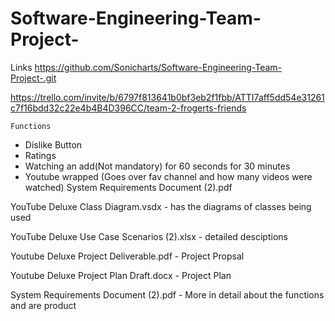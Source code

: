 # Software-Engineering-Team-Project-
Links 
https://github.com/Sonicharts/Software-Engineering-Team-Project-.git 

https://trello.com/invite/b/6797f813641b0bf3eb2f1fbb/ATTI7aff5dd54e31261c7f16bdd32c22e4b4B4D396CC/team-2-frogerts-friends 




    Functions
  - Dislike Button 
  - Ratings 
  - Watching an add(Not mandatory) for 60 seconds for 30 minutes 
  - Youtube wrapped (Goes over fav channel and how many videos were watched)
System Requirements Document (2).pdf


YouTube Deluxe Class Diagram.vsdx - has the diagrams of classes being used

YouTube Deluxe Use Case Scenarios (2).xlsx - detailed desciptions 

Youtube Deluxe Project Deliverable.pdf - Project Propsal 

Youtube Deluxe Project Plan Draft.docx - Project Plan

System Requirements Document (2).pdf - More in detail about the functions and are product 
